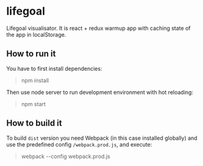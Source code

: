 # lifegoal
Lifegoal visualisator. It is react + redux warmup app with caching state of the app in localStorage.

## How to run it
You have to first install dependencies:

> npm install

Then use node server to run development environment with hot reloading:

> npm start

## How to build it
To build `dist` version you need Webpack (in this case installed globally) and use the predefined config `/webpack.prod.js`, and execute:

> webpack --config webpack.prod.js
